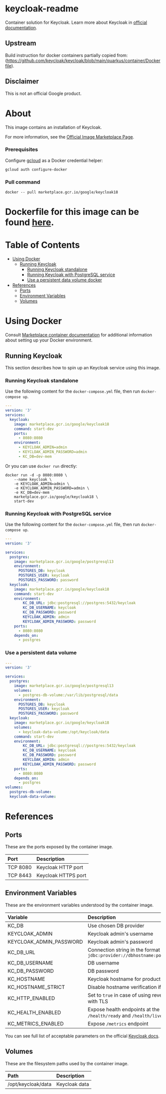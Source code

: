 # keycloak-readme

Container solution for Keycloak.
Learn more about Keycloak in [official documentation](https://www.keycloak.org/guides/).

## Upstream

Build instruction for docker containers partially copied from:
(https://github.com/keycloak/keycloak/blob/main/quarkus/container/Dockerfile).


## Disclaimer

This is not an official Google product.

# <a name="about"></a>About

This image contains an installation of Keycloak.

For more information, see the
[Official Image Marketplace Page](https://console.cloud.google.com/marketplace/product/google/keycloak18).

### Prerequisites

Configure [gcloud](https://cloud.google.com/sdk/gcloud/) as a Docker credential helper:

```shell
gcloud auth configure-docker
```
### Pull command

```shell
docker -- pull marketplace.gcr.io/google/keycloak18
```
Dockerfile for this image can be found [here](https://github.com/GoogleCloudPlatform/click-to-deploy/tree/master/docker/keycloak/18/debian11/18.0/).
=======

# <a name="table-of-contents"></a>Table of Contents
* [Using Docker](#using-docker)
  * [Running Keycloak](#running-keycloak-docker)
    * [Running Keycloak standalone](#Running-Keycloak-standalone)
    * [Running Keycloak with PostgreSQL service](#Running-Keycloak-with-PostgreSQL)
    * [Use a persistent data volume docker](#Use-a-persistent-data-volume)
* [References](#references)
  * [Ports](#references-ports)
  * [Environment Variables](#references-environment-variables)
  * [Volumes](#references-volumes)

# <a name="using-docker"></a>Using Docker

Consult [Marketplace container documentation](https://cloud.google.com/marketplace/docs/container-images)
for additional information about setting up your Docker environment.

## <a name="running-keycloak-docker"></a>Running Keycloak

This section describes how to spin up an Keycloak service using this image.

### <a name="Running-Keycloak-standalone"></a>Running Keycloak standalone

Use the following content for the `docker-compose.yml` file, then run `docker-compose up`.

```yaml
---
version: '3'
services:
  keycloak:
    image: marketplace.gcr.io/google/keycloak18
    command: start-dev
    ports:
      - 8080:8080
    environment:
      - KEYCLOAK_ADMIN=admin
      - KEYCLOAK_ADMIN_PASSWORD=admin
      - KC_DB=dev-mem
```

Or you can use `docker run` directly:

```shell
docker run -d -p 8080:8080 \
    --name keycloak \
    -e KEYCLOAK_ADMIN=admin \
    -e KEYCLOAK_ADMIN_PASSWORD=admin \
    -e KC_DB=dev-mem
    marketplace.gcr.io/google/keycloak18 \
    start-dev
```

### <a name="Running-Keycloak-with-PostgreSQL"></a>Running Keycloak with PostgreSQL service

Use the following content for the `docker-compose.yml` file, then run `docker-compose up`.

```yaml
---
version: '3'

services:
  postgres:
    image: marketplace.gcr.io/google/postgresql13
    environment:
      POSTGRES_DB: keycloak
      POSTGRES_USER: keycloak
      POSTGRES_PASSWORD: password
  keycloak:
    image: marketplace.gcr.io/google/keycloak18
    command: start-dev
    environment:
        KC_DB_URL: jdbc:postgresql://postgres:5432/keycloak
        KC_DB_USERNAME: keycloak
        KC_DB_PASSWORD: password
        KEYCLOAK_ADMIN: admin
        KEYCLOAK_ADMIN_PASSWORD: password
    ports:
      - 8080:8080
    depends_on:
      - postgres
```

### <a name="use-a-persistent-data-volume-docker"></a>Use a persistent data volume

```yaml
---
version: '3'

services:
  postgres:
    image: marketplace.gcr.io/google/postgresql13
    volumes:
      - postgres-db-volume:/var/lib/postgresql/data
    environment:
      POSTGRES_DB: keycloak
      POSTGRES_USER: keycloak
      POSTGRES_PASSWORD: password
  keycloak:
    image: marketplace.gcr.io/google/keycloak18
    volumes:
      - keycloak-data-volume:/opt/keycloak/data
    command: start-dev
    environment:
        KC_DB_URL: jdbc:postgresql://postgres:5432/keycloak
        KC_DB_USERNAME: keycloak
        KC_DB_PASSWORD: password
        KEYCLOAK_ADMIN: admin
        KEYCLOAK_ADMIN_PASSWORD: password
    ports:
      - 8080:8080
    depends_on:
      - postgres
volumes:
  postgres-db-volume:
  keycloak-data-volume:
```

# <a name="references"></a>References

## <a name="references-ports"></a>Ports

These are the ports exposed by the container image.

| **Port** | **Description**     |
| :------- | :------------------ |
| TCP 8080 | Keycloak HTTP port  |
| TCP 8443 | Keycloak HTTPS port |

## <a name="references-environment-variables"></a>Environment Variables

These are the environment variables understood by the container image.

| **Variable**            | **Description**                                                              |
| :---------------------- | :--------------------------------------------------------------------------- |
| KC_DB                   | Use chosen DB provider                                                       |
| KEYCLOAK_ADMIN          | Keycloak admin's username                                                    |
| KEYCLOAK_ADMIN_PASSWORD | Keycloak admin's password                                                    |
| KC_DB_URL               | Connection string in the format `jdbc:provider://dbhostname:port/database`   |
| KC_DB_USERNAME          | DB username                                                                  |
| KC_DB_PASSWORD          | DB password                                                                  |
| KC_HOSTNAME             | Keycloak hostname for production mode                                        |
| KC_HOSTNAME_STRICT      | Disable hostname verification if set to false                                |
| KC_HTTP_ENABLED         | Set to `true` in case of using reverse proxy with TLS                        |
| KC_HEALTH_ENABLED       | Expose health endpoints at the `/health`, `/health/ready` and `/health/live` |
| KC_METRICS_ENABLED      | Expose `/metrics` endpoint                                                   |

You can see full list of acceptable parameters on the official [Keycloak docs](https://www.keycloak.org/server/all-config). 

## <a name="references-volumes"></a>Volumes

These are the filesystem paths used by the container image.

| **Path**             | **Description** |
| :------------------- | :-------------- |
| /opt/keycloak/data   | Keycloak data   |

